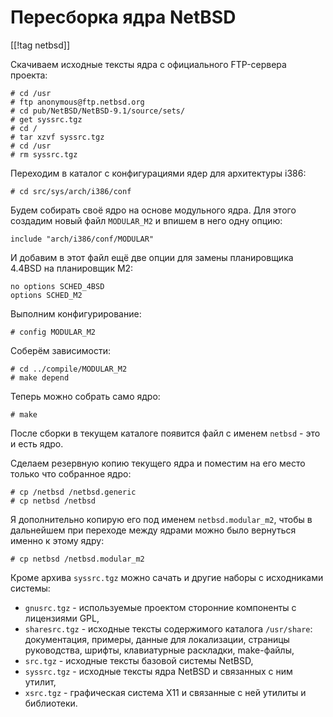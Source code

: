 Пересборка ядра NetBSD
======================

[[!tag netbsd]]

Скачиваем исходные тексты ядра с официального FTP-сервера проекта:

    # cd /usr
    # ftp anonymous@ftp.netbsd.org
    # cd pub/NetBSD/NetBSD-9.1/source/sets/
    # get syssrc.tgz
    # cd /
    # tar xzvf syssrc.tgz
    # cd /usr
    # rm syssrc.tgz

Переходим в каталог с конфигурациями ядер для архитектуры i386:

    # cd src/sys/arch/i386/conf

Будем собирать своё ядро на основе модульного ядра. Для этого создадим новый файл `MODULAR_M2` и впишем в него одну опцию:

    include "arch/i386/conf/MODULAR"

И добавим в этот файл ещё две опции для замены планировщика 4.4BSD на планировщик M2:

    no options SCHED_4BSD
    options SCHED_M2

Выполним конфигурирование:

    # config MODULAR_M2

Соберём зависимости:

    # cd ../compile/MODULAR_M2
    # make depend

Теперь можно собрать само ядро:

    # make

После сборки в текущем каталоге появится файл с именем `netbsd` - это и есть ядро.

Сделаем резервную копию текущего ядра и поместим на его место только что собранное ядро:

    # cp /netbsd /netbsd.generic
    # cp netbsd /netbsd

Я дополнительно копирую его под именем `netbsd.modular_m2`, чтобы в дальнейшем при переходе между ядрами можно было вернуться именно к этому ядру:

    # cp netbsd /netbsd.modular_m2

Кроме архива `syssrc.tgz` можно сачать и другие наборы с исходниками системы:

* `gnusrc.tgz` - используемые проектом сторонние компоненты c лицензиями GPL,
* `sharesrc.tgz` - исходные тексты содержимого каталога `/usr/share`: документация, примеры, данные для локализации, страницы руководства, шрифты, клавиатурные раскладки, make-файлы,
* `src.tgz` - исходные тексты базовой системы NetBSD,
* `syssrc.tgz` - исходные тексты ядра NetBSD и связанных с ним утилит,
* `xsrc.tgz` - графическая система X11 и связанные с ней утилиты и библиотеки.

